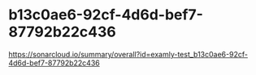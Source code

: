 # b13c0ae6-92cf-4d6d-bef7-87792b22c436
https://sonarcloud.io/summary/overall?id=examly-test_b13c0ae6-92cf-4d6d-bef7-87792b22c436
